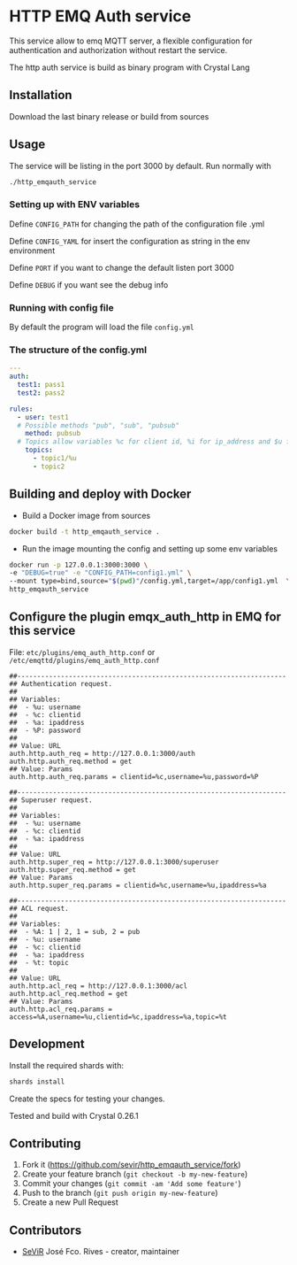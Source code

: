 # HTTP EMQ Auth service

This service allow to emq MQTT server, a flexible configuration for authentication and authorization without restart the service.

The http auth service is build as binary program with Crystal Lang

## Installation

Download the last binary release or build from sources

## Usage

The service will be listing in the port 3000 by default. Run normally with

```bash
./http_emqauth_service
```

### Setting up with ENV variables

Define `CONFIG_PATH` for changing the path of the configuration file .yml

Define `CONFIG_YAML` for insert the configuration as string in the env environment

Define `PORT` if you want to change the default listen port 3000

Define `DEBUG` if you want see the debug info

### Running with config file

By default the program will load the file `config.yml`

### The structure of the config.yml

```yaml
---
auth:
  test1: pass1
  test2: pass2

rules:
  - user: test1
  # Possible methods "pub", "sub", "pubsub"
    method: pubsub
  # Topics allow variables %c for client id, %i for ip_address and $u for username
    topics: 
      - topic1/%u
      - topic2
```

## Building and deploy with Docker

* Build a Docker image from sources

```bash
docker build -t http_emqauth_service .
```

* Run the image mounting the config and setting up some env variables

```bash
docker run -p 127.0.0.1:3000:3000 \
-e "DEBUG=true" -e "CONFIG_PATH=config1.yml" \
--mount type=bind,source="$(pwd)"/config.yml,target=/app/config1.yml  \
http_emqauth_service
```

## Configure the plugin emqx_auth_http in EMQ for this service

File: `etc/plugins/emq_auth_http.conf` or `/etc/emqttd/plugins/emq_auth_http.conf`

```
##--------------------------------------------------------------------
## Authentication request.
##
## Variables:
##  - %u: username
##  - %c: clientid
##  - %a: ipaddress
##  - %P: password
##
## Value: URL
auth.http.auth_req = http://127.0.0.1:3000/auth
auth.http.auth_req.method = get
## Value: Params
auth.http.auth_req.params = clientid=%c,username=%u,password=%P

##--------------------------------------------------------------------
## Superuser request.
##
## Variables:
##  - %u: username
##  - %c: clientid
##  - %a: ipaddress
##
## Value: URL
auth.http.super_req = http://127.0.0.1:3000/superuser
auth.http.super_req.method = get
## Value: Params
auth.http.super_req.params = clientid=%c,username=%u,ipaddress=%a

##--------------------------------------------------------------------
## ACL request.
##
## Variables:
##  - %A: 1 | 2, 1 = sub, 2 = pub
##  - %u: username
##  - %c: clientid
##  - %a: ipaddress
##  - %t: topic
##
## Value: URL
auth.http.acl_req = http://127.0.0.1:3000/acl
auth.http.acl_req.method = get
## Value: Params
auth.http.acl_req.params = access=%A,username=%u,clientid=%c,ipaddress=%a,topic=%t
```

## Development

Install the required shards with:

```bash
shards install
```

Create the specs for testing your changes.

Tested and build with Crystal 0.26.1

## Contributing

1. Fork it (<https://github.com/sevir/http_emqauth_service/fork>)
2. Create your feature branch (`git checkout -b my-new-feature`)
3. Commit your changes (`git commit -am 'Add some feature'`)
4. Push to the branch (`git push origin my-new-feature`)
5. Create a new Pull Request

## Contributors

- [SeViR](https://github.com/sevir) José Fco. Rives - creator, maintainer
